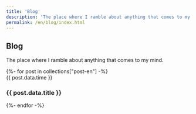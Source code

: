 ```yaml
---
title: 'Blog'
description: 'The place where I ramble about anything that comes to my mind.'
permalink: /en/blog/index.html
---
```


<h2 class="text-4xl font-bold mb-4">Blog</h2>
<p class="text-lg">The place where I ramble about anything that comes to my mind.</p>
<section>
    {%- for post in collections["post-en"] -%}
    <article>
        <time class="text-sm italic">{{ post.data.time }}</time>
        <h3 class="text-2xl font-bold"><a>{{ post.data.title }}</a></h3>
    </article>
    {%- endfor -%}
</section>